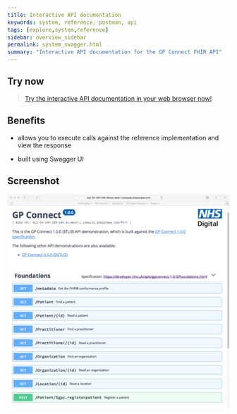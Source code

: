 ```yaml
---
title: Interactive API documentation
keywords: system, reference, postman, api
tags: [explore,system,reference]
sidebar: overview_sidebar
permalink: system_swagger.html
summary: "Interactive API documentation for the GP Connect FHIR API"
---
```


## Try now ##

> [Try the interactive API documentation in your web browser now!](https://orange.testlab.nhs.uk/swagger/v1/)

## Benefits ##

- allows you to execute calls against the reference implementation and view the response

- built using Swagger UI

## Screenshot ##

![Interaction API documentation screenshot](images/systems/swagger.png)

